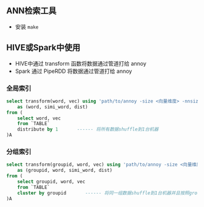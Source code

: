## ANN检索工具
- 安装 `make`

## HIVE或Spark中使用
- HIVE中通过 transform 函数将数据通过管道打给 annoy
- Spark 通过 PipeRDD 将数据通过管道打给 annoy

### 全局索引
```sql
select transform(word, vec) using 'path/to/annoy -size <向量维度> -nnsize <输出多少个向量> -distance <使用哪种距离度量>'
    as (word, simi_word, dist)
from (
    select word, vec
    from `TABLE`
    distribute by 1       ------ 将所有数据shuffle到1台机器
)A
```

### 分组索引
```sql
select transform(groupid, word, vec) using 'path/to/annoy -size <向量维度> -nnsize <输出多少个向量> -distance <使用哪种距离度量>'
    as (groupid, word, simi_word, dist)
from (
    select groupid, word, vec
    from `TABLE`
    cluster by groupid       ------ 将同一组数据shuffle到1台机器并且按照groupid排序
)A
```

